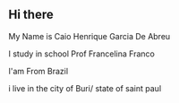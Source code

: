 ## Hi there 

My Name is Caio Henrique Garcia De Abreu

I study in school Prof Francelina Franco

I'am From Brazil

i live in the city of Buri/ state of saint paul
